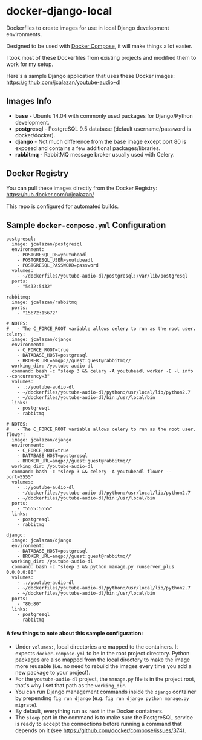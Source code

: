 docker-django-local
===================

Dockerfiles to create images for use in local Django development environments.

Designed to be used with [Docker Compose](https://docs.docker.com/compose/), it will make things a lot easier.

I took most of these Dockerfiles from existing projects and modified them to work for my setup.

Here's a sample Django application that uses these Docker images: https://github.com/jcalazan/youtube-audio-dl

## Images Info

- **base** - Ubuntu 14.04 with commonly used packages for Django/Python development.
- **postgresql** - PostgreSQL 9.5 database (default username/password is docker/docker).
- **django** - Not much difference from the base image except port 80 is exposed and contains a few additional packages/libraries.
- **rabbitmq** - RabbitMQ message broker usually used with Celery. 

## Docker Registry

You can pull these images directly from the Docker Registry: https://hub.docker.com/u/jcalazan/

This repo is configured for automated builds.

## Sample ```docker-compose.yml``` Configuration

```
postgresql:
  image: jcalazan/postgresql
  environment:
    - POSTGRESQL_DB=youtubeadl
    - POSTGRESQL_USER=youtubeadl
    - POSTGRESQL_PASSWORD=password
  volumes:
    - ~/dockerfiles/youtube-audio-dl/postgresql:/var/lib/postgresql
  ports:
    - "5432:5432"

rabbitmq:
  image: jcalazan/rabbitmq
  ports:
    - "15672:15672"

# NOTES:
#   - The C_FORCE_ROOT variable allows celery to run as the root user.
celery:
  image: jcalazan/django
  environment:
    - C_FORCE_ROOT=true
    - DATABASE_HOST=postgresql
    - BROKER_URL=amqp://guest:guest@rabbitmq//
  working_dir: /youtube-audio-dl
  command: bash -c "sleep 3 && celery -A youtubeadl worker -E -l info --concurrency=3"
  volumes:
    - .:/youtube-audio-dl
    - ~/dockerfiles/youtube-audio-dl/python:/usr/local/lib/python2.7
    - ~/dockerfiles/youtube-audio-dl/bin:/usr/local/bin
  links:
    - postgresql
    - rabbitmq

# NOTES:
#   - The C_FORCE_ROOT variable allows celery to run as the root user.
flower:
  image: jcalazan/django
  environment:
    - C_FORCE_ROOT=true
    - DATABASE_HOST=postgresql
    - BROKER_URL=amqp://guest:guest@rabbitmq//
  working_dir: /youtube-audio-dl
  command: bash -c "sleep 3 && celery -A youtubeadl flower --port=5555"
  volumes:
    - .:/youtube-audio-dl
    - ~/dockerfiles/youtube-audio-dl/python:/usr/local/lib/python2.7
    - ~/dockerfiles/youtube-audio-dl/bin:/usr/local/bin
  ports:
    - "5555:5555"
  links:
    - postgresql
    - rabbitmq

django:
  image: jcalazan/django
  environment:
    - DATABASE_HOST=postgresql
    - BROKER_URL=amqp://guest:guest@rabbitmq//
  working_dir: /youtube-audio-dl
  command: bash -c "sleep 3 && python manage.py runserver_plus 0.0.0.0:80" 
  volumes:
    - .:/youtube-audio-dl
    - ~/dockerfiles/youtube-audio-dl/python:/usr/local/lib/python2.7
    - ~/dockerfiles/youtube-audio-dl/bin:/usr/local/bin
  ports:
    - "80:80"
  links:
    - postgresql
    - rabbitmq
```

#### A few things to note about this sample configuration:

- Under `volumes:`, local directories are mapped to the containers.  It expects `docker-compose.yml` to be in the root project directory.  Python packages are also mapped from the local directory to make the image more reusable (i.e. no need to rebuild the images every time you add a new package to your project).
- For the `youtube-audio-dl` project, the `manage.py` file is in the project root, that's why I set that path as the `working_dir`.
- You can run Django management commands inside the `django` container by prepending `fig run django` (e.g. `fig run django python manage.py migrate`).
- By default, everything run as `root` in the Docker containers.
- The `sleep` part in the command is to make sure the PostgreSQL service is ready to accept the connections before running a command that depends on it (see https://github.com/docker/compose/issues/374).